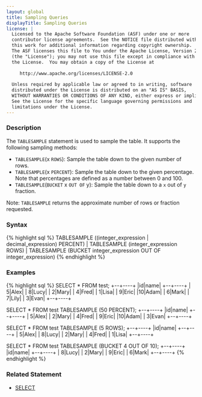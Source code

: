 ```yaml
---
layout: global
title: Sampling Queries
displayTitle: Sampling Queries
license: |
  Licensed to the Apache Software Foundation (ASF) under one or more
  contributor license agreements.  See the NOTICE file distributed with
  this work for additional information regarding copyright ownership.
  The ASF licenses this file to You under the Apache License, Version 2.0
  (the "License"); you may not use this file except in compliance with
  the License.  You may obtain a copy of the License at
 
     http://www.apache.org/licenses/LICENSE-2.0
 
  Unless required by applicable law or agreed to in writing, software
  distributed under the License is distributed on an "AS IS" BASIS,
  WITHOUT WARRANTIES OR CONDITIONS OF ANY KIND, either express or implied.
  See the License for the specific language governing permissions and
  limitations under the License.
---
```


### Description

The `TABLESAMPLE` statement is used to sample the table. It supports the following sampling methods:
  * `TABLESAMPLE`(x `ROWS`): Sample the table down to the given number of rows.
  * `TABLESAMPLE`(x `PERCENT`): Sample the table down to the given percentage. Note that percentages are defined as a number between 0 and 100.
  * `TABLESAMPLE`(`BUCKET` x `OUT OF` y): Sample the table down to a `x` out of `y` fraction.

Note: `TABLESAMPLE` returns the approximate number of rows or fraction requested.

### Syntax

{% highlight sql %}
TABLESAMPLE ((integer_expression | decimal_expression) PERCENT)
    | TABLESAMPLE (integer_expression ROWS)
    | TABLESAMPLE (BUCKET integer_expression OUT OF integer_expression)
{% endhighlight %}

### Examples

{% highlight sql %}
SELECT * FROM test;
  +--+----+
  |id|name|
  +--+----+
  | 5|Alex|
  | 8|Lucy|
  | 2|Mary|
  | 4|Fred|
  | 1|Lisa|
  | 9|Eric|
  |10|Adam|
  | 6|Mark|
  | 7|Lily|
  | 3|Evan|
  +--+----+

SELECT * FROM test TABLESAMPLE (50 PERCENT);
  +--+----+
  |id|name|
  +--+----+
  | 5|Alex|
  | 2|Mary|
  | 4|Fred|
  | 9|Eric|
  |10|Adam|
  | 3|Evan|
  +--+----+

SELECT * FROM test TABLESAMPLE (5 ROWS);
  +--+----+
  |id|name|
  +--+----+
  | 5|Alex|
  | 8|Lucy|
  | 2|Mary|
  | 4|Fred|
  | 1|Lisa|
  +--+----+

SELECT * FROM test TABLESAMPLE (BUCKET 4 OUT OF 10);
  +--+----+
  |id|name|
  +--+----+
  | 8|Lucy|
  | 2|Mary|
  | 9|Eric|
  | 6|Mark|
  +--+----+
{% endhighlight %}

### Related Statement

  * [SELECT](sql-ref-syntax-qry-select.html)